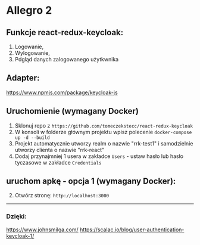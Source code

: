 # Allegro 2

## Funkcje react-redux-keycloak:

1. Logowanie,
2. Wylogowanie,
3. Pdgląd danych zalogowanego użytkwnika

## Adapter:

https://www.npmjs.com/package/keycloak-js

## Uruchomienie (wymagany Docker)
1. Sklonuj repo z `https://github.com/tomeczekstecc/react-redux-keycloak`
1. W konsoli w folderze głównym projektu wpisz polecenie `docker-compose up -d --build`
1. Projekt automatycznie utworzy realm o nazwie "rrk-test1" i samodzielnie utworzy clienta o nazwie "rrk-react"
2. Dodaj przynajmniej 1 usera w zakładce `Users` - ustaw hasło lub hasło tyczasowe w zakładce `Credentials`


## uruchom apkę - opcja 1 (wymagany Docker):

2. Otwórz stronę: `http://localhost:3000`

---

### Dzięki:

https://www.johnsmilga.com/
https://scalac.io/blog/user-authentication-keycloak-1/
